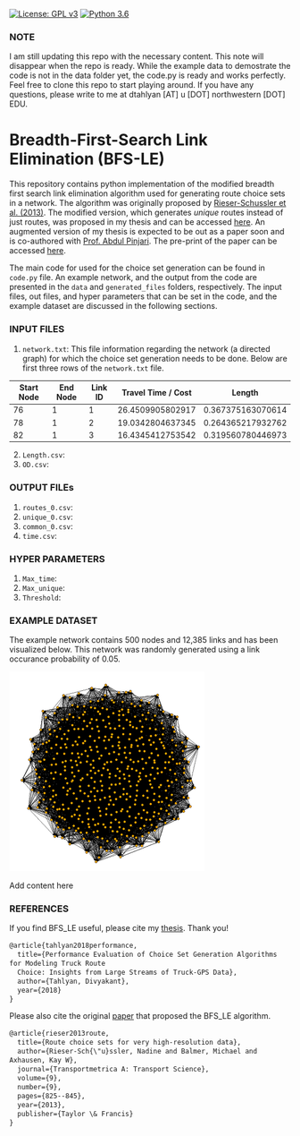 [![License: GPL v3](https://img.shields.io/badge/License-GPLv3-blue.svg)](https://www.gnu.org/licenses/gpl-3.0)
[![Python 3.6](https://img.shields.io/badge/python-3.7-blue.svg)](https://www.python.org/downloads/release/python-370/)


### NOTE
I am still updating this repo with the necessary content. This note will disappear when the repo is ready. While the example data to demostrate the code is not in the data folder yet, the code.py is ready and works perfectly. Feel free to clone this repo to start playing around. If you have any questions, please write to me at dtahlyan [AT] u [DOT] northwestern [DOT] EDU. 

# Breadth-First-Search Link Elimination (BFS-LE)
This repository contains python implementation of the modified breadth first search link elimination algorithm used for generating route choice sets in a network. The algorithm was originally proposed by [Rieser-Schussler et al. (2013)](https://www.tandfonline.com/doi/full/10.1080/18128602.2012.671383). The modified version, which generates *unique* routes instead of just routes, was proposed in my thesis and can be accessed [here](https://scholarcommons.usf.edu/etd/7649/). An augmented version of my thesis is expected to be out as a paper soon and is co-authored with [Prof. Abdul Pinjari](https://abdulpinjari.weebly.com/). The pre-print of the paper can be accessed [here](https://abdulpinjari.weebly.com/uploads/9/6/7/8/9678119/tahlyan_pinjari_route_choicesets_march_2018.pdf). 

The main code for used for the choice set generation can be found in ```code.py``` file. An example network, and the output from the code are presented in the ```data``` and ```generated_files``` folders, respectively. The input files, out files, and hyper parameters that can be set in the code, and the example dataset are discussed in the following sections. 





### INPUT FILES

1. ```network.txt```: This file information regarding the network (a directed graph) for which the choice set generation needs to be done. Below are first three rows of the ```network.txt``` file. 

| Start Node  | End Node | Link ID | Travel Time / Cost | Length|
| ------------- | ------------- |------------- |------------- |------------- |
|76|1|1|26.4509905802917|0.367375163070614|
|78|1|2|19.0342804637345|0.264365217932762|
|82|1|3|16.4345412753542|0.319560780446973|

2. ```Length.csv```:
3. ```OD.csv```:

### OUTPUT FILEs

1. ```routes_0.csv```:
2. ```unique_0.csv```:
3. ```common_0.csv```:
4. ```time.csv```:

### HYPER PARAMETERS
1. ```Max_time```:
2. ```Max_unique```:
3. ```Threshold```:

### EXAMPLE DATASET

The example network contains 500 nodes and 12,385 links and has been visualized below. This network was randomly generated using a link occurance probability of 0.05. 

![Alt text](images/sample_graph.png?raw=true "Visualization showing the example network")

Add content here


### REFERENCES 

If you find BFS_LE useful, please cite my [thesis](https://scholarcommons.usf.edu/etd/7649/). Thank you!
```
@article{tahlyan2018performance,
  title={Performance Evaluation of Choice Set Generation Algorithms for Modeling Truck Route 
  Choice: Insights from Large Streams of Truck-GPS Data},
  author={Tahlyan, Divyakant},
  year={2018}
}
```

Please also cite the original [paper](https://www.tandfonline.com/doi/full/10.1080/18128602.2012.671383) that proposed the BFS_LE algorithm. 
```
@article{rieser2013route,
  title={Route choice sets for very high-resolution data},
  author={Rieser-Sch{\"u}ssler, Nadine and Balmer, Michael and Axhausen, Kay W},
  journal={Transportmetrica A: Transport Science},
  volume={9},
  number={9},
  pages={825--845},
  year={2013},
  publisher={Taylor \& Francis}
}
```
